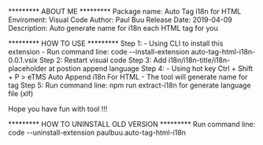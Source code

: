 ********* ABOUT ME *********
Package name: Auto Tag i18n for HTML
Enviroment: Visual Code
Author: Paul Buu
Release Date: 2019-04-09
Description: Auto generate name for i18n each HTML tag for you

********* HOW TO USE *********
Step 1: 
	- Using CLI to install this extension
	- Run command line: code --install-extension auto-tag-html-i18n-0.0.1.vsix
Step 2: 
	Restart visual code
Step 3: 
	Add i18n/i18n-title/i18n-placeholder at postion append language 
Step 4: 
	- Using hot key Ctrl + Shift + P > eTMS Auto Append i18n For HTML
	- The tool will generate name for tag
Step 5:
	Run command line: npm run extract-i18n for generate language file (xlf)
	
Hope you have fun with tool !!!

********* HOW TO UNINSTALL OLD VERSION *********
Run command line: code --uninstall-extension paulbuu.auto-tag-html-i18n